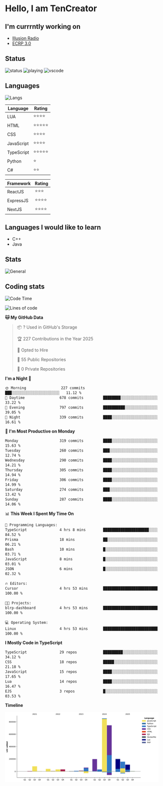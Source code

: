 # Hello, I am TenCreator

## I'm currrntly working on
- [Illusion Radio](https://illusionradio.co.uk/)
- [ECRP 3.0](http://github.com/Emerald-Coast-Roleplay/)

## Status
![status](https://api.statusbadges.me/badge/status/518334475038359555?simple=true&style=for-the-badge)
![playing](https://api.statusbadges.me/badge/playing/518334475038359555?style=for-the-badge)
![vscode](https://api.statusbadges.me/badge/vscode/518334475038359555?style=for-the-badge)

## Languages
![Langs](https://github-readme-stats.vercel.app/api/top-langs/?username=tencreator&layout=compact&theme=radical)


|Language|Rating|
|--------|------|
|LUA|⭐️⭐️⭐️⭐️|
|HTML|⭐️⭐️⭐️⭐️⭐️|
|CSS|⭐️⭐️⭐️⭐️|
|JavaScript|⭐️⭐️⭐️⭐️|
|TypeScript|⭐️⭐️⭐️⭐️⭐️|
|Python|⭐️|
|C#|⭐️⭐️ |

|Framework|Rating|
|--------|------|
|ReactJS|⭐️⭐️⭐|
|ExpressJS|⭐️⭐️⭐️⭐️|
|NextJS|⭐️⭐️⭐⭐️|

## Languages I would like to learn
- C++
- Java

## Stats
![General](https://github-readme-stats.vercel.app/api?username=tencreator&show_icons=true&theme=radical)

## Coding stats

<!--START_SECTION:waka-->
![Code Time](http://img.shields.io/badge/Code%20Time-456%20hrs%2029%20mins-blue)

![Lines of code](https://img.shields.io/badge/From%20Hello%20World%20I%27ve%20Written-2.0%20million%20lines%20of%20code-blue)

**🐱 My GitHub Data** 

> 📦 ? Used in GitHub's Storage 
 > 
> 🏆 227 Contributions in the Year 2025
 > 
> 💼 Opted to Hire
 > 
> 📜 55 Public Repositories 
 > 
> 🔑 0 Private Repositories 
 > 
**I'm a Night 🦉** 

```text
🌞 Morning                227 commits         ███░░░░░░░░░░░░░░░░░░░░░░   11.12 % 
🌆 Daytime                678 commits         ████████░░░░░░░░░░░░░░░░░   33.22 % 
🌃 Evening                797 commits         ██████████░░░░░░░░░░░░░░░   39.05 % 
🌙 Night                  339 commits         ████░░░░░░░░░░░░░░░░░░░░░   16.61 % 
```
📅 **I'm Most Productive on Monday** 

```text
Monday                   319 commits         ████░░░░░░░░░░░░░░░░░░░░░   15.63 % 
Tuesday                  260 commits         ███░░░░░░░░░░░░░░░░░░░░░░   12.74 % 
Wednesday                290 commits         ████░░░░░░░░░░░░░░░░░░░░░   14.21 % 
Thursday                 305 commits         ████░░░░░░░░░░░░░░░░░░░░░   14.94 % 
Friday                   306 commits         ████░░░░░░░░░░░░░░░░░░░░░   14.99 % 
Saturday                 274 commits         ███░░░░░░░░░░░░░░░░░░░░░░   13.42 % 
Sunday                   287 commits         ████░░░░░░░░░░░░░░░░░░░░░   14.06 % 
```


📊 **This Week I Spent My Time On** 

```text
💬 Programming Languages: 
TypeScript               4 hrs 8 mins        █████████████████████░░░░   84.52 % 
Prisma                   18 mins             ██░░░░░░░░░░░░░░░░░░░░░░░   06.21 % 
Bash                     10 mins             █░░░░░░░░░░░░░░░░░░░░░░░░   03.71 % 
JavaScript               8 mins              █░░░░░░░░░░░░░░░░░░░░░░░░   03.01 % 
JSON                     6 mins              █░░░░░░░░░░░░░░░░░░░░░░░░   02.32 % 

🔥 Editors: 
Cursor                   4 hrs 53 mins       █████████████████████████   100.00 % 

🐱‍💻 Projects: 
blrp-dashboard           4 hrs 53 mins       █████████████████████████   100.00 % 

💻 Operating System: 
Linux                    4 hrs 53 mins       █████████████████████████   100.00 % 
```

**I Mostly Code in TypeScript** 

```text
TypeScript               29 repos            █████████░░░░░░░░░░░░░░░░   34.12 % 
CSS                      18 repos            █████░░░░░░░░░░░░░░░░░░░░   21.18 % 
JavaScript               15 repos            ████░░░░░░░░░░░░░░░░░░░░░   17.65 % 
Lua                      14 repos            ████░░░░░░░░░░░░░░░░░░░░░   16.47 % 
EJS                      3 repos             █░░░░░░░░░░░░░░░░░░░░░░░░   03.53 % 
```



**Timeline**

![Lines of Code chart](https://raw.githubusercontent.com/tencreator/tencreator/main/assets/bar_graph.png)


<!--END_SECTION:waka-->
